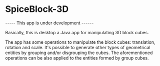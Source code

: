 # SpiceBlock-3D
----- This app is under development ------

Basically, this is desktop a Java app for manipulating 3D block cubes.

The app has some operations to manipulate the block cubes: translation, rotation and scale.
It's possible to generate other types of geometrical entities by grouping and/or disgrouping the cubes. 
The aforementioned operations can be also applied to the entities formed by group cubes.
